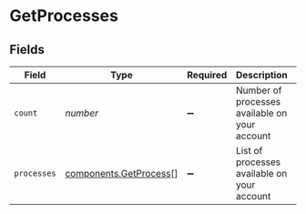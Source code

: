 # GetProcesses


## Fields

| Field                                                        | Type                                                         | Required                                                     | Description                                                  | Example                                                      |
| ------------------------------------------------------------ | ------------------------------------------------------------ | ------------------------------------------------------------ | ------------------------------------------------------------ | ------------------------------------------------------------ |
| `count`                                                      | *number*                                                     | :heavy_minus_sign:                                           | Number of processes available on your account                | 5                                                            |
| `processes`                                                  | [components.GetProcess](../../models/shared/getprocess.md)[] | :heavy_minus_sign:                                           | List of processes available on your account                  |                                                              |